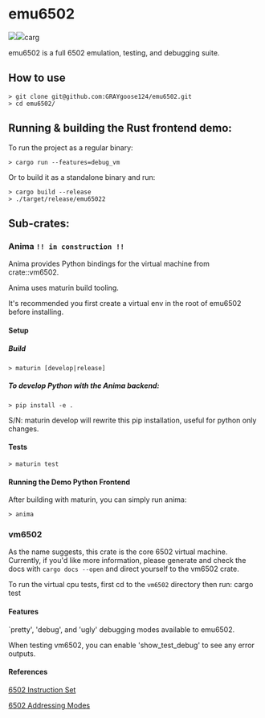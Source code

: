 # emu6502
![](https://github.com/GRAYgoose124/emu6502/actions/workflows/tests.yml/badge.svg)![](https://github.com/GRAYgoose124/emu6502/actions/workflows/anima_tests.yml/badge.svg)carg

emu6502 is a full 6502 emulation, testing, and debugging suite.

## How to use   
    > git clone git@github.com:GRAYgoose124/emu6502.git
    > cd emu6502/

## Running & building the Rust frontend demo:
To run the project as a regular binary:

    > cargo run --features=debug_vm

Or to build it as a standalone binary and run:

    > cargo build --release
    > ./target/release/emu65022

## Sub-crates: 
### Anima `!! in construction !!`
Anima provides Python bindings for the virtual machine from crate::vm6502.

Anima uses maturin build tooling.

It's recommended you first create a virtual env in the root of emu6502 before installing.
#### Setup
##### Build
    > maturin [develop|release]
##### To develop Python with the Anima backend:
    > pip install -e .

S/N: maturin develop will rewrite this pip installation, useful for python only changes.
#### Tests
    > maturin test
#### Running the Demo Python Frontend
After building with maturin, you can simply run anima:

    > anima

### vm6502
As the name suggests, this crate is the core 6502 virtual machine. Currently, if you'd like 
more information, please generate and check the docs with `cargo docs --open` and direct yourself 
to the vm6502 crate.

To run the virtual cpu tests, first cd to the `vm6502` directory then run:
    cargo test

#### Features
`pretty', 'debug', and 'ugly' debugging modes available to emu6502.

When testing vm6502, you can enable 'show_test_debug' to see any error outputs.

#### References
[6502 Instruction Set](https://www.masswerk.at/6502/6502_instruction_set.html)

[6502 Addressing Modes](http://www.emulator101.com/6502-addressing-modes.html)